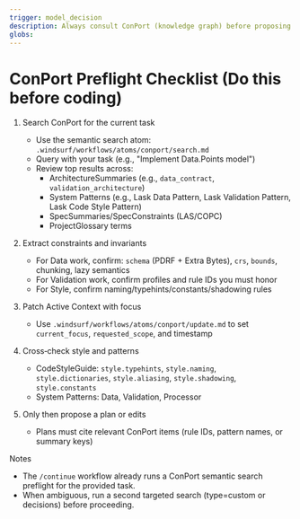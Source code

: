 ```yaml
---
trigger: model_decision
description: Always consult ConPort (knowledge graph) before proposing plans or making changes. Retrieve relevant specs, architecture, decisions, and style rules.
globs: 
---
```


# ConPort Preflight Checklist (Do this before coding)

1) Search ConPort for the current task
   - Use the semantic search atom: `.windsurf/workflows/atoms/conport/search.md`
   - Query with your task (e.g., "Implement Data.Points model")
   - Review top results across:
     - ArchitectureSummaries (e.g., `data_contract`, `validation_architecture`)
     - System Patterns (e.g., Lask Data Pattern, Lask Validation Pattern, Lask Code Style Pattern)
     - SpecSummaries/SpecConstraints (LAS/COPC)
     - ProjectGlossary terms

2) Extract constraints and invariants
   - For Data work, confirm: `schema` (PDRF + Extra Bytes), `crs`, `bounds`, chunking, lazy semantics
   - For Validation work, confirm profiles and rule IDs you must honor
   - For Style, confirm naming/typehints/constants/shadowing rules

3) Patch Active Context with focus
   - Use `.windsurf/workflows/atoms/conport/update.md` to set `current_focus`, `requested_scope`, and timestamp

4) Cross‑check style and patterns
   - CodeStyleGuide: `style.typehints`, `style.naming`, `style.dictionaries`, `style.aliasing`, `style.shadowing`, `style.constants`
   - System Patterns: Data, Validation, Processor

5) Only then propose a plan or edits
   - Plans must cite relevant ConPort items (rule IDs, pattern names, or summary keys)

Notes
- The `/continue` workflow already runs a ConPort semantic search preflight for the provided task.
- When ambiguous, run a second targeted search (type=custom or decisions) before proceeding.
